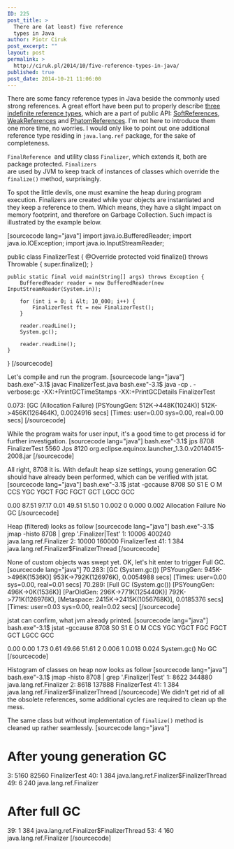 ```yaml
---
ID: 225
post_title: >
  There are (at least) five reference
  types in Java
author: Piotr Ciruk
post_excerpt: ""
layout: post
permalink: >
  http://ciruk.pl/2014/10/five-reference-types-in-java/
published: true
post_date: 2014-10-21 11:06:00
---
```

There are some fancy reference types in Java beside the commonly used strong references. 
A great effort have been put to properly describe <a href="http://stackoverflow.com/questions/9809074/java-difference-between-strong-soft-weak-phantom-reference" target="_blank">three indefinite reference types</a>, which are a part of public API: <a href="http://docs.oracle.com/javase/8/docs/api/java/lang/ref/SoftReference.html" target="_blank">SoftReferences</a>, <a href="http://docs.oracle.com/javase/8/docs/api/java/lang/ref/WeakReference.html" target="_blank">WeakReferences</a> and <a href="http://docs.oracle.com/javase/8/docs/api/java/lang/ref/PhantomReference.html" target="_blank">PhatomReferences</a>. I'm not here to introduce them one more time, no worries.
I would only like to point out one additional reference type residing in <code>java.lang.ref</code> package, for the sake of completeness.

<code>FinalReference </code>and utility class <code>Finalizer</code>, which extends it, both are package protected. <code>Finalizers </code>are used by JVM to keep track of instances of classes which override the <code>finalize()</code> method, surprisingly.

To spot the little devils, one must examine the heap during program execution. Finalizers are created while your objects are instantiated and they keep a reference to them. Which means, they have a slight impact on memory footprint, and therefore on Garbage Collection.
Such impact is illustrated by the example below.

[sourcecode lang="java"]
import java.io.BufferedReader;
import java.io.IOException;
import java.io.InputStreamReader;


public class FinalizerTest {
	@Override
	protected void finalize() throws Throwable {
		super.finalize();
	}
	
	public static final void main(String[] args) throws Exception {
		BufferedReader reader = new BufferedReader(new InputStreamReader(System.in));
		
		for (int i = 0; i &lt; 10_000; i++) {
			FinalizerTest ft = new FinalizerTest();
		}
		
		reader.readLine();
		System.gc();
		
		reader.readLine();
	}
}
[/sourcecode]

Let's compile and run the program.
[sourcecode lang="java"]
bash.exe&quot;-3.1$ javac FinalizerTest.java
bash.exe&quot;-3.1$ java -cp . -verbose:gc -XX:+PrintGCTimeStamps -XX:+PrintGCDetails FinalizerTest

0.073: [GC (Allocation Failure) [PSYoungGen: 512K-&gt;448K(1024K)] 512K-&gt;456K(126464K), 0.0024916 secs] [Times: user=0.00 sys=0.00, real=0.00 secs]
[/sourcecode]

While the program waits for user input, it's a good time to get process id for further investigation.
[sourcecode lang="java"]
bash.exe&quot;-3.1$ jps
8708 FinalizerTest
5560 Jps
8120 org.eclipse.equinox.launcher_1.3.0.v20140415-2008.jar
[/sourcecode]

All right, 8708 it is. With default heap size settings, young generation GC should have already been performed, which can be verified with jstat.
[sourcecode lang="java"]
bash.exe&quot;-3.1$ jstat -gccause 8708
  S0     S1     E      O      M     CCS    YGC     YGCT    FGC    FGCT     GCT    LGCC                 GCC

  0.00  87.51  97.17   0.01  49.51  51.50      1    0.002     0    0.000    0.002 Allocation Failure   No GC
[/sourcecode]

Heap (filtered) looks as follow
[sourcecode lang="java"]
bash.exe&quot;-3.1$ jmap -histo 8708 | grep '\.Finalizer\|Test'
   1:         10006         400240  java.lang.ref.Finalizer
   2:         10000         160000  FinalizerTest
  41:             1            384  java.lang.ref.Finalizer$FinalizerThread
[/sourcecode]

None of custom objects was swept yet. OK, let's hit enter to trigger Full GC.
[sourcecode lang="java"]
70.283: [GC (System.gc()) [PSYoungGen: 945K-&gt;496K(1536K)] 953K-&gt;792K(126976K), 0.0054988 secs] [Times: user=0.00 sys=0.00, real=0.01 secs]
70.289: [Full GC (System.gc()) [PSYoungGen: 496K-&gt;0K(1536K)] [ParOldGen: 296K-&gt;771K(125440K)] 792K-&gt;771K(126976K), [Metaspace: 2415K-&gt;2415K(1056768K)], 0.0185376 secs] [Times: user=0.03 sys=0.00, real=0.02 secs]
[/sourcecode]

jstat can confirm, what jvm already printed.
[sourcecode lang="java"]
bash.exe&quot;-3.1$ jstat -gccause 8708
  S0     S1     E      O      M     CCS    YGC     YGCT    FGC    FGCT     GCT    LGCC                 GCC

  0.00   0.00   1.73   0.61  49.66  51.61      2    0.006     1    0.018    0.024 System.gc()          No GC
[/sourcecode]

Histogram of classes on heap now looks as follow
[sourcecode lang="java"]
bash.exe&quot;-3.1$ jmap -histo 8708 | grep '\.Finalizer\|Test'
   1:          8622         344880  java.lang.ref.Finalizer
   2:          8618         137888  FinalizerTest
  41:             1            384  java.lang.ref.Finalizer$FinalizerThread
[/sourcecode]
We didn't get rid of all the obsolete references, some additional cycles are required to clean up the mess.

The same class but without implementation of <code>finalize()</code> method is cleaned up rather seamlessly.
[sourcecode lang="java"]
# After young generation GC
   3:          5160          82560  FinalizerTest
  40:             1            384  java.lang.ref.Finalizer$FinalizerThread
  49:             6            240  java.lang.ref.Finalizer
  
# After full GC
  39:             1            384  java.lang.ref.Finalizer$FinalizerThread
  53:             4            160  java.lang.ref.Finalizer
[/sourcecode]